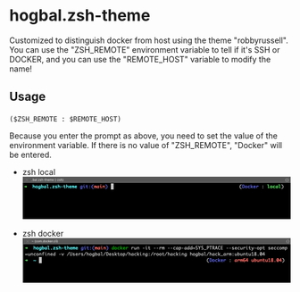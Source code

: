 # hogbal.zsh-theme

Customized to distinguish docker from host using the theme "robbyrussell".
You can use the "ZSH_REMOTE" environment variable to tell if it's SSH or DOCKER, and you can use the "REMOTE_HOST" variable to modify the name!

## Usage
`($ZSH_REMOTE : $REMOTE_HOST)`  

Because you enter the prompt as above, you need to set the value of the environment variable. If there is no value of "ZSH_REMOTE", "Docker" will be entered.

- zsh local
![zsh local](https://github.com/hogbal/hogbal.zsh-theme/blob/main/src/zsh_local.png)

- zsh docker
![zsh docker](https://github.com/hogbal/hogbal.zsh-theme/blob/main/src/zsh_docker.png)
